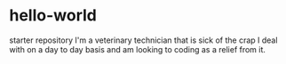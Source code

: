 # hello-world
starter repository
  I'm a veterinary technician that is sick of the crap I deal with on a day to day basis and am looking to coding as a relief from it. 

